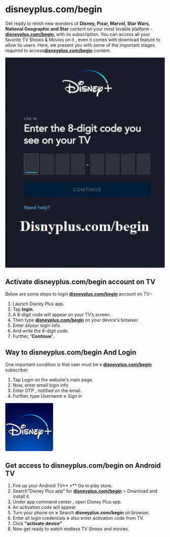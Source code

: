 # disneyplus.com/begin

Get ready to relish new wonders of **Disney, Pixar, Marvel, Star Wars, National Geographic and Star** content on your most lovable platform - [**disneyplus.com/begin**](), with its subscription. You can access all your favorite TV Shows & Movies on it , even it comes with download feature to allow its users. Here, we present you with some of the important stages required to access[**disneyplus.com/begin**]() content.



[![disneyplus.com/begin ](dis-plu-code.png)]()



## Activate disneyplus.com/begin account on TV

Below are some steps to login [**disneyplus.com/begin**]()  account on TV:-
1. Launch Disney Plus app.
2. Tap **login**.
3. A 8-digit code will appear on your TV’s screen.
4. Then type [**disneyplus.com/begin**]() on your device's browser.
5. Enter allyour login info.
6. And write the 8-digit code.
7. Further, **'Continue'**.




## Way to disneyplus.com/begin And Login


One important condition is that user must be a  [**disneyplus.com/begin**]() subscriber.

1. Tap Login on the website's main page.
2. Now, enter email  login info 
3. Enter OTP , notified on the email.
4. Further, type Username **>**  Sign in



 
[![disneyplus.com/begin ](disney-plus1.jpg)]()




## Get access to disneyplus.com/begin on Android TV
1. Fire up your Android TV** >** Go to play store.
2. Search"Disney Plus app" for [**disneyplus.com/begin**]() > Download and install it.  
3. Under app command center , open Disney Plus app.
4. An activation code will appear.
5. Turn your phone on **>** Search **disneyplus.com/begin** on browser.
6. Enter all login credentials **>** also enter activation code from TV.
7. Click **"activate device"**
8. Now get ready to watch endless TV Shows and movies.
